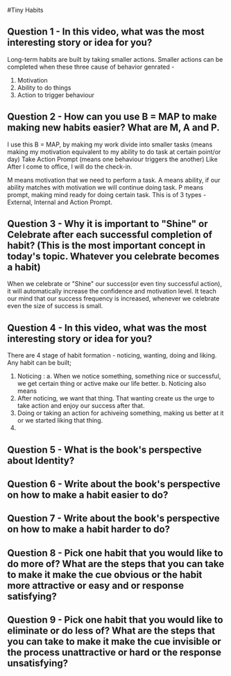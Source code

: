 #Tiny Habits

## Question 1 - In this video, what was the most interesting story or idea for you?

Long-term habits are built by taking smaller actions. Smaller actions can be completed when these three cause of behavior genrated - 
1. Motivation
2. Ability to do things
3. Action to trigger behaviour

## Question 2 - How can you use B = MAP to make making new habits easier? What are M, A and P.

I use this B = MAP, by making my work divide into smaller tasks (means making my motivation equivalent to my ability to do task at certain point/or day)
Take Action Prompt (means one behaviour triggers the another)
Like After I come to office, I will do the check-in.

M means motivation that we need to perform a task.
A means ability, if our ability matches with motivation we will continue doing task.
P means prompt, making mind ready for doing certain task. This is of 3 types - External, Internal and Action Prompt. 

## Question 3 - Why it is important to "Shine" or Celebrate after each successful completion of habit? (This is the most important concept in today's topic. Whatever you celebrate becomes a habit)

When we celebrate or "Shine" our success(or even tiny successful action), it will automatically increase the confidence and motivation level.
It teach our mind that our success frequency is increased, whenever we celebrate even the size of success is small.

## Question 4 - In this video, what was the most interesting story or idea for you?

There are 4 stage of habit formation - noticing, wanting, doing and liking.
Any habit can be built;
1. Noticing :
   a. When we notice something, something nice or successful, we get certain thing or active make our life better.
   b. Noticing also means 
3. After noticing, we want that thing. That wanting create us the urge to take action and enjoy our success after that.
4. Doing or taking an action for achiveing something, making us better at it or we started liking that thing.
5. 

## Question 5 - What is the book's perspective about Identity?

## Question 6 - Write about the book's perspective on how to make a habit easier to do?

## Question 7 - Write about the book's perspective on how to make a habit harder to do?

## Question 8 - Pick one habit that you would like to do more of? What are the steps that you can take to make it make the cue obvious or the habit more attractive or easy and or response satisfying?

## Question 9 - Pick one habit that you would like to eliminate or do less of? What are the steps that you can take to make it make the cue invisible or the process unattractive or hard or the response unsatisfying?
